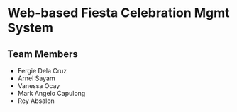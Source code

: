 # **Web-based Fiesta Celebration Mgmt System**

## **Team Members**
- Fergie Dela Cruz
- Arnel Sayam
- Vanessa Ocay
- Mark Angelo Capulong
- Rey Absalon

